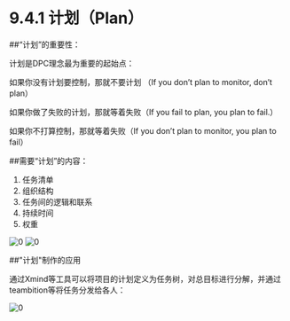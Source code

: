 # 9.4.1 计划（Plan）

##“计划”的重要性：

计划是DPC理念最为重要的起始点：

如果你没有计划要控制，那就不要计划
（If you don’t plan to monitor, don’t plan）

如果你做了失败的计划，那就等着失败（If you fail to plan, you plan to fail.）

如果你不打算控制，那就等着失败（If you don’t plan to monitor, you plan to fail）

##需要“计划”的内容：

1. 任务清单
2. 组织结构
3. 任务间的逻辑和联系
4. 持续时间
5. 权重

![0](D:\book\XLP_Ops_Manual\method\picture\DPC.jpg)
![0](D:\book\XLP_Ops_Manual\method\picture\DPC2.jpg)

##"计划"制作的应用

通过Xmind等工具可以将项目的计划定义为任务树，对总目标进行分解，并通过teambition等将任务分发给各人：

![0](D:\book5\XLP_Ops_Manual\method\picture\xmind-wangyang.jpg)
